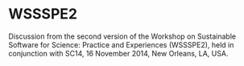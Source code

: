 WSSSPE2
=======

Discussion from the second version of the Workshop on Sustainable Software for Science: Practice and Experiences (WSSSPE2), held in conjunction with SC14, 16 November 2014, New Orleans, LA, USA.
